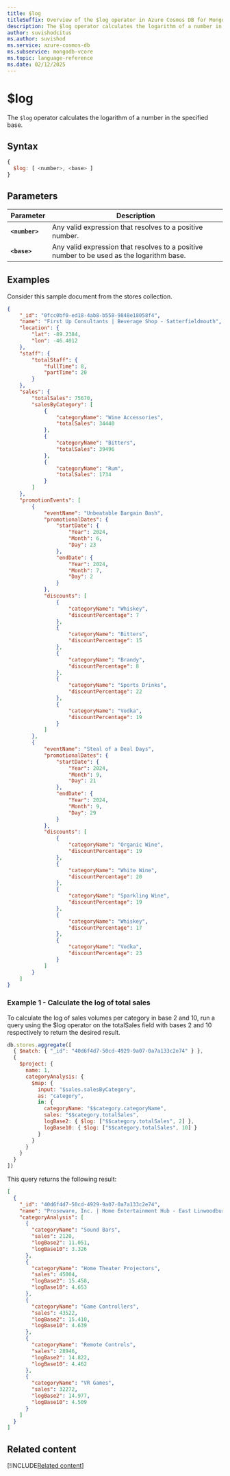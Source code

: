 ```yaml
---
title: $log
titleSuffix: Overview of the $log operator in Azure Cosmos DB for MongoDB (vCore)
description: The $log operator calculates the logarithm of a number in the specified base
author: suvishodcitus
ms.author: suvishod
ms.service: azure-cosmos-db
ms.subservice: mongodb-vcore
ms.topic: language-reference
ms.date: 02/12/2025
---
```


# $log

The `$log` operator calculates the logarithm of a number in the specified base.

## Syntax

```javascript
{
  $log: [ <number>, <base> ]
}
```

## Parameters

| Parameter | Description |
| --- | --- |
| **`<number>`** | Any valid expression that resolves to a positive number. |
| **`<base>`** | Any valid expression that resolves to a positive number to be used as the logarithm base. |

## Examples

Consider this sample document from the stores collection.

```json
{
    "_id": "0fcc0bf0-ed18-4ab8-b558-9848e18058f4",
    "name": "First Up Consultants | Beverage Shop - Satterfieldmouth",
    "location": {
        "lat": -89.2384,
        "lon": -46.4012
    },
    "staff": {
        "totalStaff": {
            "fullTime": 8,
            "partTime": 20
        }
    },
    "sales": {
        "totalSales": 75670,
        "salesByCategory": [
            {
                "categoryName": "Wine Accessories",
                "totalSales": 34440
            },
            {
                "categoryName": "Bitters",
                "totalSales": 39496
            },
            {
                "categoryName": "Rum",
                "totalSales": 1734
            }
        ]
    },
    "promotionEvents": [
        {
            "eventName": "Unbeatable Bargain Bash",
            "promotionalDates": {
                "startDate": {
                    "Year": 2024,
                    "Month": 6,
                    "Day": 23
                },
                "endDate": {
                    "Year": 2024,
                    "Month": 7,
                    "Day": 2
                }
            },
            "discounts": [
                {
                    "categoryName": "Whiskey",
                    "discountPercentage": 7
                },
                {
                    "categoryName": "Bitters",
                    "discountPercentage": 15
                },
                {
                    "categoryName": "Brandy",
                    "discountPercentage": 8
                },
                {
                    "categoryName": "Sports Drinks",
                    "discountPercentage": 22
                },
                {
                    "categoryName": "Vodka",
                    "discountPercentage": 19
                }
            ]
        },
        {
            "eventName": "Steal of a Deal Days",
            "promotionalDates": {
                "startDate": {
                    "Year": 2024,
                    "Month": 9,
                    "Day": 21
                },
                "endDate": {
                    "Year": 2024,
                    "Month": 9,
                    "Day": 29
                }
            },
            "discounts": [
                {
                    "categoryName": "Organic Wine",
                    "discountPercentage": 19
                },
                {
                    "categoryName": "White Wine",
                    "discountPercentage": 20
                },
                {
                    "categoryName": "Sparkling Wine",
                    "discountPercentage": 19
                },
                {
                    "categoryName": "Whiskey",
                    "discountPercentage": 17
                },
                {
                    "categoryName": "Vodka",
                    "discountPercentage": 23
                }
            ]
        }
    ]
}
```

### Example 1 - Calculate the log of total sales

To calculate the log of sales volumes per category in base 2 and 10, run a query using the $log operator on the totalSales field with bases 2 and 10 respectively to return the desired result.

```javascript
db.stores.aggregate([
  { $match: { "_id": "40d6f4d7-50cd-4929-9a07-0a7a133c2e74" } },
  {
    $project: {
      name: 1,
      categoryAnalysis: {
        $map: {
          input: "$sales.salesByCategory",
          as: "category",
          in: {
            categoryName: "$$category.categoryName",
            sales: "$$category.totalSales",
            logBase2: { $log: ["$$category.totalSales", 2] },
            logBase10: { $log: ["$$category.totalSales", 10] }
          }
        }
      }
    }
  }
])
```

This query returns the following result:

```json
[
  {
    "_id": "40d6f4d7-50cd-4929-9a07-0a7a133c2e74",
    "name": "Proseware, Inc. | Home Entertainment Hub - East Linwoodbury",
    "categoryAnalysis": [
      {
        "categoryName": "Sound Bars",
        "sales": 2120,
        "logBase2": 11.051,
        "logBase10": 3.326
      },
      {
        "categoryName": "Home Theater Projectors",
        "sales": 45004,
        "logBase2": 15.458,
        "logBase10": 4.653
      },
      {
        "categoryName": "Game Controllers",
        "sales": 43522,
        "logBase2": 15.410,
        "logBase10": 4.639
      },
      {
        "categoryName": "Remote Controls",
        "sales": 28946,
        "logBase2": 14.822,
        "logBase10": 4.462
      },
      {
        "categoryName": "VR Games",
        "sales": 32272,
        "logBase2": 14.977,
        "logBase10": 4.509
      }
    ]
  }
]
```

## Related content

[!INCLUDE[Related content](../includes/related-content.md)]
